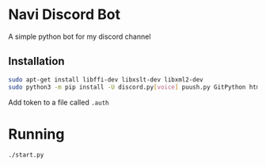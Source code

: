 # Navi Discord Bot
A simple python bot for my discord channel

## Installation
```sh
sudo apt-get install libffi-dev libxslt-dev libxml2-dev
sudo python3 -m pip install -U discord.py[voice] puush.py GitPython html2text lxml
```
Add token to a file called `.auth`

# Running
```
./start.py
```
